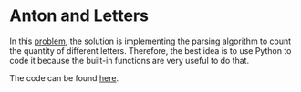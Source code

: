 # Anton and Letters

In this [problem](https://codeforces.com/problemset/problem/443/A), the solution is implementing the parsing algorithm to count the quantity of different letters.
Therefore, the best idea is to use Python to code it because the built-in functions are very useful to do that.

The code can be found [here](./solution.py).
